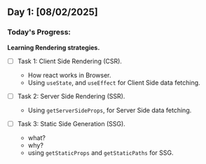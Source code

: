 ## Day 1: [08/02/2025]
### Today's Progress:

**Learning Rendering strategies.**
- [ ] Task 1: Client Side Rendering (CSR).
    - How react works in Browser.
    - Using `useState`, and `useEffect` for Client Side data fetching.
  
- [ ] Task 2: Server Side Rendering (SSR).
    - Using `getServerSideProps`, for Server Side data fetching.
  
- [ ] Task 3: Static Side Generation (SSG).
    - what?
    - why?
    - using `getStaticProps` and `getStaticPaths` for SSG.